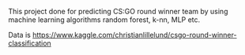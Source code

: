 This project done for predicting CS:GO round winner team by using machine learning algorithms random forest, k-nn, MLP etc. 

Data is https://www.kaggle.com/christianlillelund/csgo-round-winner-classification
